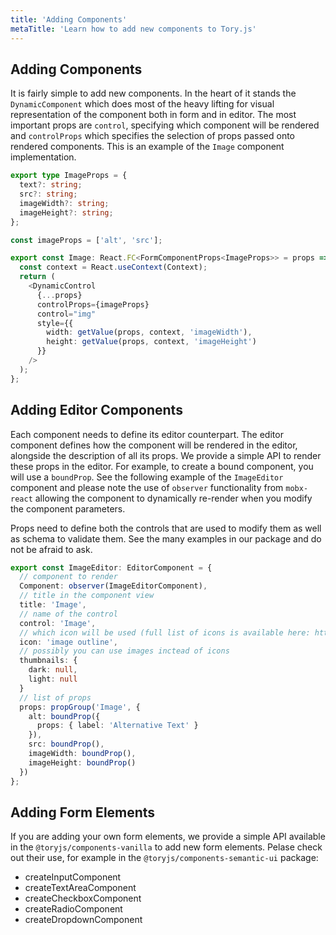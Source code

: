 ```yaml
---
title: 'Adding Components'
metaTitle: 'Learn how to add new components to Tory.js'
---
```


## Adding Components

It is fairly simple to add new components. In the heart of it stands the `DynamicComponent` which does most of the heavy lifting for visual representation of the component both in form and in editor. The most important props are `control`, specifying which component will be rendered and `controlProps` which specifies the selection of props passed onto rendered components. This is an example of the `Image` component implementation.

```ts
export type ImageProps = {
  text?: string;
  src?: string;
  imageWidth?: string;
  imageHeight?: string;
};

const imageProps = ['alt', 'src'];

export const Image: React.FC<FormComponentProps<ImageProps>> = props => {
  const context = React.useContext(Context);
  return (
    <DynamicControl
      {...props}
      controlProps={imageProps}
      control="img"
      style={{
        width: getValue(props, context, 'imageWidth'),
        height: getValue(props, context, 'imageHeight')
      }}
    />
  );
};
```

## Adding Editor Components

Each component needs to define its editor counterpart. The editor component defines how the component will be rendered in the editor, alongside the description of all its props. We provide a simple API to render these props in the editor. For example, to create a bound component, you will use a `boundProp`. See the following example of the `ImageEditor` component and please note the use of `observer` functionality from `mobx-react` allowing the component to dynamically re-render when you modify the component parameters.

Props need to define both the controls that are used to modify them as well as schema to validate them. See the many examples in our package and do not be afraid to ask.

```ts
export const ImageEditor: EditorComponent = {
  // component to render
  Component: observer(ImageEditorComponent),
  // title in the component view
  title: 'Image',
  // name of the control
  control: 'Image',
  // which icon will be used (full list of icons is available here: https://react.semantic-ui.com/elements/icon/)
  icon: 'image outline',
  // possibly you can use images inctead of icons
  thumbnails: {
    dark: null,
    light: null
  }
  // list of props
  props: propGroup('Image', {
    alt: boundProp({
      props: { label: 'Alternative Text' }
    }),
    src: boundProp(),
    imageWidth: boundProp(),
    imageHeight: boundProp()
  })
};
```

## Adding Form Elements

If you are adding your own form elements, we provide a simple API available in the `@toryjs/components-vanilla` to add new form elements. Pelase check out their use, for example in the `@toryjs/components-semantic-ui` package:

- createInputComponent
- createTextAreaComponent
- createCheckboxComponent
- createRadioComponent
- createDropdownComponent
